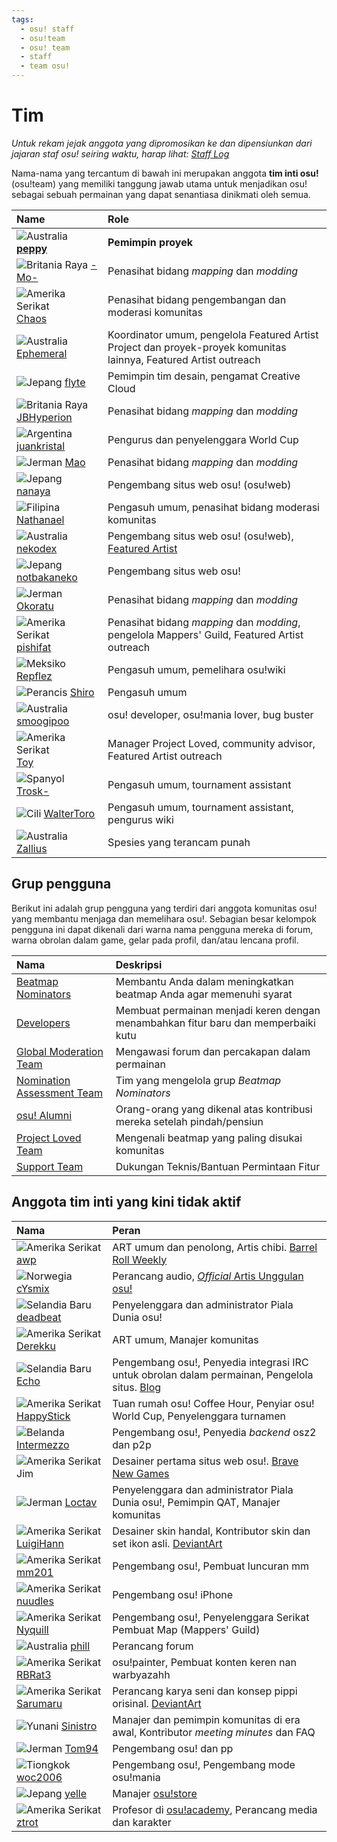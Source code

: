 ```yaml
---
tags:
  - osu! staff
  - osu!team
  - osu! team
  - staff
  - team osu!
---
```


# Tim

*Untuk rekam jejak anggota yang dipromosikan ke dan dipensiunkan dari jajaran staf osu! seiring waktu, harap lihat: [Staff Log](/wiki/Staff_Log)*

Nama-nama yang tercantum di bawah ini merupakan anggota **tim inti osu!** (osu!team) yang memiliki tanggung jawab utama untuk menjadikan osu! sebagai sebuah permainan yang dapat senantiasa dinikmati oleh semua.

| Name | Role <!-- TODO: "Featured Artist outreach" isn't a role but I'm not sure how to write it as one... --> |
| :-- | :-- |
| ![][flag_AU] **[peppy](https://osu.ppy.sh/users/2)** | **Pemimpin proyek** |
| ![][flag_GB] [-Mo-](https://osu.ppy.sh/users/2202163) | Penasihat bidang *mapping* dan *modding* |
| ![][flag_US] [Chaos](https://osu.ppy.sh/users/2628870) | Penasihat bidang pengembangan dan moderasi komunitas |
| ![][flag_AU] [Ephemeral](https://osu.ppy.sh/users/102335) | Koordinator umum, pengelola Featured Artist Project dan proyek-proyek komunitas lainnya, Featured Artist outreach |
| ![][flag_JP] [flyte](https://osu.ppy.sh/users/3103765) | Pemimpin tim desain, pengamat Creative Cloud |
| ![][flag_GB] [JBHyperion](https://osu.ppy.sh/users/4879508) | Penasihat bidang *mapping* dan *modding* |
| ![][flag_AR] [juankristal](https://osu.ppy.sh/users/443656) | Pengurus dan penyelenggara World Cup |
| ![][flag_DE] [Mao](https://osu.ppy.sh/users/2204515) | Penasihat bidang *mapping* dan *modding* |
| ![][flag_JP] [nanaya](https://osu.ppy.sh/users/2387883) | Pengembang situs web osu! (osu!web) |
| ![][flag_PH] [Nathanael](https://osu.ppy.sh/users/2295078) | Pengasuh umum, penasihat bidang moderasi komunitas |
| ![][flag_AU] [nekodex](https://osu.ppy.sh/users/102) | Pengembang situs web osu! (osu!web), [Featured Artist](https://osu.ppy.sh/beatmaps/artists/1) |
| ![][flag_JP] [notbakaneko](https://osu.ppy.sh/users/10751776) | Pengembang situs web osu! |
| ![][flag_DE] [Okoratu](https://osu.ppy.sh/users/1623405) | Penasihat bidang *mapping* dan *modding* |
| ![][flag_US] [pishifat](https://osu.ppy.sh/users/3178418) | Penasihat bidang *mapping* dan *modding*, pengelola Mappers' Guild, Featured Artist outreach |
| ![][flag_MX] [Repflez](https://osu.ppy.sh/users/201392) | Pengasuh umum, pemelihara osu!wiki |
| ![][flag_FR] [Shiro](https://osu.ppy.sh/users/113005) | Pengasuh umum |
| ![][flag_AU] [smoogipoo](https://osu.ppy.sh/users/1040328) | osu! developer, osu!mania lover, bug buster |
| ![][flag_US] [Toy](https://osu.ppy.sh/users/2757689) | Manager Project Loved, community advisor, Featured Artist outreach |
| ![][flag_ES] [Trosk-](https://osu.ppy.sh/users/3469385) | Pengasuh umum, tournament assistant |
| ![][flag_CL] [WalterToro](https://osu.ppy.sh/users/5281416) | Pengasuh umum, tournament assistant, pengurus wiki |
| ![][flag_AU] [Zallius](https://osu.ppy.sh/users/55) | Spesies yang terancam punah |

## Grup pengguna

Berikut ini adalah grup pengguna yang terdiri dari anggota komunitas osu! yang membantu menjaga dan memelihara osu!. Sebagian besar kelompok pengguna ini dapat dikenali dari warna nama pengguna mereka di forum, warna obrolan dalam game, gelar pada profil, dan/atau lencana profil.

| Nama | Deskripsi |
| :-- | :-- |
| [Beatmap Nominators](Beatmap_Nominators) | Membantu Anda dalam meningkatkan beatmap Anda agar memenuhi syarat |
| [Developers](Developers) | Membuat permainan menjadi keren dengan menambahkan fitur baru dan memperbaiki kutu |
| [Global Moderation Team](Global_Moderation_Team) | Mengawasi forum dan percakapan dalam permainan |
| [Nomination Assessment Team](Nomination_Assessment_Team) | Tim yang mengelola grup *Beatmap Nominators* |
| [osu! Alumni](osu!_Alumni) | Orang-orang yang dikenal atas kontribusi mereka setelah pindah/pensiun |
| [Project Loved Team](Project_Loved_Team) | Mengenali beatmap yang paling disukai komunitas |
| [Support Team](Support_Team) | Dukungan Teknis/Bantuan Permintaan Fitur |

## Anggota tim inti yang kini tidak aktif

| Nama | Peran |
| :-- | :-- |
| ![][flag_US] [awp](https://osu.ppy.sh/users/2650) | ART umum dan penolong, Artis chibi. [Barrel Roll Weekly](http://brw.twinkfish.com/) |
| ![][flag_NO] [cYsmix](https://osu.ppy.sh/users/272870) | Perancang audio, [*Official* Artis Unggulan osu!](https://osu.ppy.sh/beatmaps/artists/2) |
| ![][flag_NZ] [deadbeat](https://osu.ppy.sh/users/128370) | Penyelenggara dan administrator Piala Dunia osu! |
| ![][flag_US] [Derekku](https://osu.ppy.sh/users/91341) | ART umum, Manajer komunitas |
| ![][flag_NZ] [Echo](https://osu.ppy.sh/users/431) | Pengembang osu!, Penyedia integrasi IRC untuk obrolan dalam permainan, Pengelola situs. [Blog](http://blog.echo.sh/) |
| ![][flag_US] [HappyStick](https://osu.ppy.sh/users/256802) | Tuan rumah osu! Coffee Hour, Penyiar osu! World Cup, Penyelenggara turnamen |
| ![][flag_NL] [Intermezzo](https://osu.ppy.sh/users/136842) | Pengembang osu!, Penyedia *backend* osz2 dan p2p |
| ![][flag_US] Jim | Desainer pertama situs web osu!. [Brave New Games](http://www.bravegamer.com/) |
| ![][flag_DE] [Loctav](https://osu.ppy.sh/users/71366) | Penyelenggara dan administrator Piala Dunia osu!, Pemimpin QAT, Manajer komunitas |
| ![][flag_US] [LuigiHann](https://osu.ppy.sh/users/1079) | Desainer skin handal, Kontributor skin dan set ikon asli. [DeviantArt](https://luigihann.deviantart.com/) |
| ![][flag_US] [mm201](https://osu.ppy.sh/users/30655) | Pengembang osu!, Pembuat luncuran mm |
| ![][flag_US] [nuudles](https://osu.ppy.sh/users/21312) | Pengembang osu! iPhone |
| ![][flag_US] [Nyquill](https://osu.ppy.sh/users/682935) | Pengembang osu!, Penyelenggara Serikat Pembuat Map (Mappers' Guild) |
| ![][flag_AU] [phill](https://osu.ppy.sh/users/53) | Perancang forum |
| ![][flag_US] [RBRat3](https://osu.ppy.sh/users/307202) | osu!painter, Pembuat konten keren nan warbyazahh |
| ![][flag_US] [Sarumaru](https://osu.ppy.sh/users/9427) | Perancang karya seni dan konsep pippi orisinal. [DeviantArt](https://sarumaru.deviantart.com/) |
| ![][flag_GR] [Sinistro](https://osu.ppy.sh/users/5530) | Manajer dan pemimpin komunitas di era awal, Kontributor *meeting minutes* dan FAQ |
| ![][flag_DE] [Tom94](https://osu.ppy.sh/users/1857058) | Pengembang osu! dan pp |
| ![][flag_CN] [woc2006](https://osu.ppy.sh/users/1105845) | Pengembang osu!, Pengembang mode osu!mania |
| ![][flag_JP] [yelle](https://osu.ppy.sh/users/4916903) | Manajer [osu!store](https://osu.ppy.sh/store/listing) |
| ![][flag_US] [ztrot](https://osu.ppy.sh/users/6347) | Profesor di [osu!academy](/wiki/osu!academy), Perancang media dan karakter |

[flag_AR]: /wiki/shared/flag/AR.gif "Argentina"
[flag_AU]: /wiki/shared/flag/AU.gif "Australia"
[flag_CA]: /wiki/shared/flag/CA.gif "Kanada"
[flag_CL]: /wiki/shared/flag/CL.gif "Cili"
[flag_CN]: /wiki/shared/flag/CN.gif "Tiongkok"
[flag_DE]: /wiki/shared/flag/DE.gif "Jerman"
[flag_ES]: /wiki/shared/flag/ES.gif "Spanyol"
[flag_FR]: /wiki/shared/flag/FR.gif "Perancis"
[flag_GB]: /wiki/shared/flag/GB.gif "Britania Raya"
[flag_GR]: /wiki/shared/flag/GR.gif "Yunani"
[flag_JP]: /wiki/shared/flag/JP.gif "Jepang"
[flag_MX]: /wiki/shared/flag/MX.gif "Meksiko"
[flag_NL]: /wiki/shared/flag/NL.gif "Belanda"
[flag_NO]: /wiki/shared/flag/NO.gif "Norwegia"
[flag_NZ]: /wiki/shared/flag/NZ.gif "Selandia Baru"
[flag_PH]: /wiki/shared/flag/PH.gif "Filipina"
[flag_US]: /wiki/shared/flag/US.gif "Amerika Serikat"
